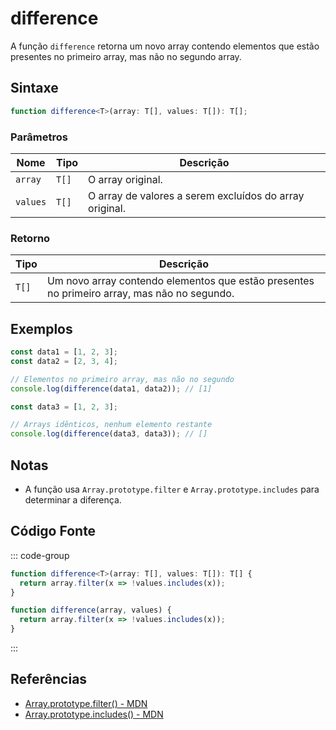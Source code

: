 # difference

A função `difference` retorna um novo array contendo elementos que estão presentes no primeiro array, mas não no segundo array.

## Sintaxe

```typescript
function difference<T>(array: T[], values: T[]): T[];
```

### Parâmetros

| Nome    | Tipo         | Descrição                                               |
|---------|--------------|---------------------------------------------------------|
| `array` | `T[]`        | O array original.                                       |
| `values`| `T[]`        | O array de valores a serem excluídos do array original. |

### Retorno

| Tipo   | Descrição                                                                            |
|--------|--------------------------------------------------------------------------------------|
| `T[]`  | Um novo array contendo elementos que estão presentes no primeiro array, mas não no segundo. |

## Exemplos

```typescript
const data1 = [1, 2, 3];
const data2 = [2, 3, 4];

// Elementos no primeiro array, mas não no segundo
console.log(difference(data1, data2)); // [1]

const data3 = [1, 2, 3];

// Arrays idênticos, nenhum elemento restante
console.log(difference(data3, data3)); // []
```

## Notas

- A função usa `Array.prototype.filter` e `Array.prototype.includes` para determinar a diferença.

## Código Fonte

::: code-group
```typescript
function difference<T>(array: T[], values: T[]): T[] {
  return array.filter(x => !values.includes(x));
}
```
```javascript
function difference(array, values) {
  return array.filter(x => !values.includes(x));
}
```
:::

## Referências

- [Array.prototype.filter() - MDN](https://developer.mozilla.org/pt-BR/docs/Web/JavaScript/Reference/Global_Objects/Array/filter)
- [Array.prototype.includes() - MDN](https://developer.mozilla.org/pt-BR/docs/Web/JavaScript/Reference/Global_Objects/Array/includes)